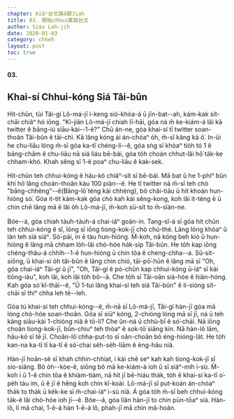 ```yaml
---
chapter: Kiâⁿ台文路ê脚Jiah
title: 03. 開始chhui廣寫台文
author: Siau Lah-jih
date: 2020-01-03
category: chheh
layout: post
toc: true
---
```


#### 03.
## Khai-sí Chhui-kóng Siá Tâi-bûn

Hit-chūn, tùi Tâi-gí Lô-má-jī í-keng sió-khóa-á ū jīn-bat--ah, kám-kak si̍t-chāi chiâⁿ hó iōng. "Kì-jiân Lô-má-jī chiah lī-hāi, góa ná m̄ ke-kiám-á lâi kā twitter ê bāng-iú siāu-kài--1-ē?" Chū án-ne, góa khai-sí tī twitter soan-thoân Tâi-bûn ê tāi-chì. Kā lâng kóng ài án-chóaⁿ o̍h, m̄-sī kâng kà ŏ͘. In-ūi he chu-liāu lóng m̄-sī góa ka-tī chéng-lí--ê, góa sǹg sī khòaⁿ tio̍h tó 1 ê bāng-chām ê chu-liāu nā siá liáu bē-bái, góa to̍h choán chhut-lâi hō͘ ta̍k-ke chham-khó. Khah sêng sī 1-ê poaⁿ chu-liāu ê kak-sek.

Hit-chūn teh chhui-kóng ê hāu-kó chiâⁿ-si̍t sī bē-bái. Mā bat ū he 1-phiⁿ bûn khì hō͘ lâng choán-thoân kàu 100 piàn--ê. He tī twitter nā m̄-sī teh chò "bāng-chhèng"--ê(Bāng-lō͘ téng kài chhèng), bô châi-tiāu ū hit khoán hun-hióng sò͘. Góa it-ti̍t kám-kak góa chò kah kài sêng-kong, koh lâi it-téng ē ū chin chē lâng mā ē lâi o̍h Lô-má-jī, m̄-koh sū-si̍t to m̄-sīán-ne. 

Bóe--á, góa chiah ta̍uh-ta̍uh-á chai-iáⁿ goân-in. Tang-sî-á sī góa hit chūn teh chhui-kóng ê sî, lóng sī iōng tiong-kok-jī chò chú-thé. Lâng lóng khòaⁿ ū lán teh siá siáⁿ. Sò͘-pái, in ē tàu hun-hióng. M̄-koh, nā kóng beh kiò ū hun-hióng ê lâng mā chham lo̍h-lâi chò-hóe ha̍k-si̍p Tâi-bûn. He to̍h kap iōng chéng-thâu-á chhi̍h--1-ē hun-hióng ū chin tōa ê cheng-chha--a. Sū-si̍t-siōng, ū khai-sí o̍h tâi-bûn ê lâng chin chió, tāi-pō͘-hūn ê lâng mā sī "O͘h, góa chai-iáⁿ Tâi-gí ū jī", "O͘h, Tâi-gí ê pó-chûn kap chhui-kóng ū-iáⁿ sī kài tiōng-iàu", koh lâi, koh lâi to̍h bô--ā. Che to̍h sī Tâi-oân sià-hòe ê hiān-hóng. Kah góa só͘ kî-thāi--ê, "Ū 1-tui lâng khai-sí teh siá Tâi-bûn" ê lí-sióng si̍t-chāi sī thiⁿ chha leh tē--leh.

Góa tú khai-sí teh chhui-kóng--ê, m̄-nā sī Lô-má-jī, Tâi-gí hàn-jī góa mā lóng chò-hóe soan-thoân. Góa sī siūⁿ kóng, 2-chióng lóng mā sī jī, ná ū teh kâng siāu-kài 1-chióng niâ ê tō-lí? Che ûn-ná ū chhù-bī ê só͘-chāi. Nā iōng choân tiong-kok-jī, bûn-chiuⁿ teh thòaⁿ ê sok-tō͘ siāng kín. Nā hàn-lô lām, hāu-kó sī tē jī. Choân-lô͘ chha-put-to sī oân-choân bô éng-hióng-la̍t. He to̍h kan-na ka-tī tī ka-tī ê só͘-chai se̍h-se̍h-liām ê èng-hāu niâ. 

Hàn-jī hoān-sè sī khah chhin-chhiat, i kài chē seⁿ kah kah tiong-kok-jī sī sio-siâng. Bô o̍h--kòe-ê, siōng bô mā ke-kiám-á ioh ū sī siáⁿ-mih ì-sù. M̄-koh i ū 1-ê chin tōa ê khiàm-tiám, nā hit jī bē-hiáu tha̍k, to̍h ē khai-sí ka-tī o͘-pe̍h tàu im, ū ê jī ê hêng koh chin kî-koài. Lô-má-jī sī put-koán án-chóaⁿ tha̍k to tha̍k ū ke̍k-ke sī m̄-chai-iáⁿ ì-sù niâ. Á góa to̍h m̄-sī beh chhui-kóng ta̍k-ê lâi chò-hóe ioh jī--ê. Bóe--á, góa liân hàn-jī to chin pūn-tōaⁿ siá. Hàn-lô, lí mā chai, 1-ē-á hàn 1-ē-á lô, phah-jī mā chin mâ-hoân.
